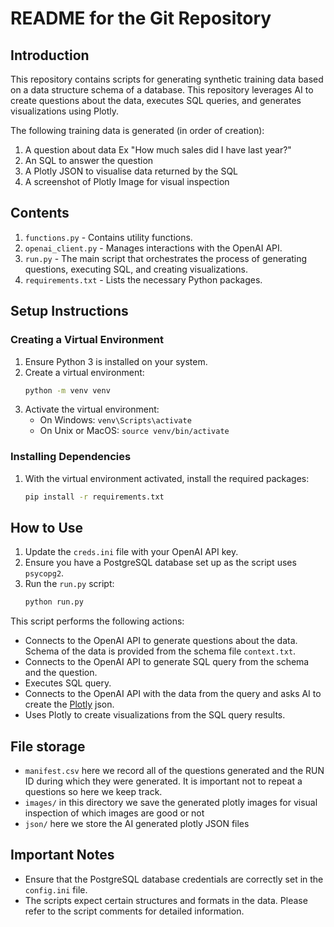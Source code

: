 
# README for the Git Repository

## Introduction
This repository contains scripts for generating synthetic training data based on a data structure schema of a database. 
This repository leverages AI to create questions about the data, executes SQL queries, and generates visualizations using Plotly.

The following training data is generated (in order of creation):
1. A question about data Ex "How much sales did I have last year?"
2. An SQL to answer the question
3. A Plotly JSON to visualise data returned by the SQL
4. A screenshot of Plotly Image for visual inspection

## Contents
1. `functions.py` - Contains utility functions.
2. `openai_client.py` - Manages interactions with the OpenAI API.
3. `run.py` - The main script that orchestrates the process of generating questions, executing SQL, and creating visualizations.
4. `requirements.txt` - Lists the necessary Python packages.

## Setup Instructions

### Creating a Virtual Environment
1. Ensure Python 3 is installed on your system.
2. Create a virtual environment:
   ```bash
   python -m venv venv
   ```
3. Activate the virtual environment:
    - On Windows: `venv\Scripts\activate`
    - On Unix or MacOS: `source venv/bin/activate`

### Installing Dependencies
1. With the virtual environment activated, install the required packages:
   ```bash
   pip install -r requirements.txt
   ```

## How to Use

1. Update the `creds.ini` file with your OpenAI API key.
2. Ensure you have a PostgreSQL database set up as the script uses `psycopg2`.
3. Run the `run.py` script:
   ```bash
   python run.py
   ```
This script performs the following actions:
- Connects to the OpenAI API to generate questions about the data. Schema of the data is provided from the schema file `context.txt`.
- Connects to the OpenAI API to generate SQL query from the schema and the question.
- Executes SQL query.
- Connects to the OpenAI API with the data from the query and asks AI to create the [Plotly](https://plotly.com/) json. 
- Uses Plotly to create visualizations from the SQL query results.

## File storage
- `manifest.csv` here we record all of the questions generated and the RUN ID during which they were generated. It is important not to repeat a questions so here we keep track.
- `images/` in this directory we save the generated plotly images for visual inspection of which images are good or not
- `json/` here we store the AI generated plotly JSON files

## Important Notes
- Ensure that the PostgreSQL database credentials are correctly set in the `config.ini` file.
- The scripts expect certain structures and formats in the data. Please refer to the script comments for detailed information.

